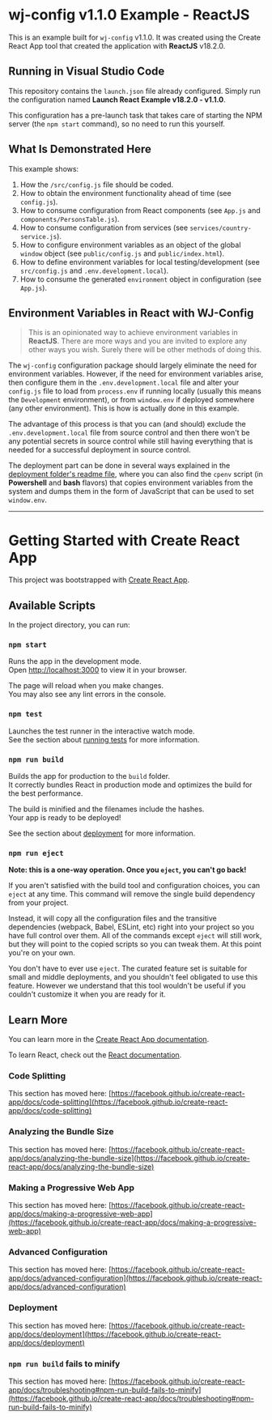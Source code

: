 # wj-config v1.1.0 Example - ReactJS

This is an example built for `wj-config` v1.1.0.  It was created using the Create React App tool that created the 
application with **ReactJS** v18.2.0.

## Running in Visual Studio Code

This repository contains the `launch.json` file already configured.  Simply run the configuration named 
**Launch React Example v18.2.0 - v1.1.0**.

This configuration has a pre-launch task that takes care of starting the NPM server (the `npm start` command), so no 
need to run this yourself.

## What Is Demonstrated Here

This example shows:

1. How the `/src/config.js` file should be coded.
2. How to obtain the environment functionality ahead of time (see `config.js`).
3. How to consume configuration from React components (see `App.js` and `components/PersonsTable.js`).
4. How to consume configuration from services (see `services/country-service.js`).
5. How to configure environment variables as an object of the global `window` object (see `public/config.js` and 
`public/index.html`).
6. How to define environment variables for local testing/development (see `src/config.js` and 
`.env.development.local`).
7. How to consume the generated `environment` object in configuration (see `App.js`).

## Environment Variables in React with WJ-Config

> This is an opinionated way to achieve environment variables in **ReactJS**.  There are more ways and you are invited 
> to explore any other ways you wish.  Surely there will be other methods of doing this.

The `wj-config` configuration package should largely eliminate the need for environment variables.  However, if the 
need for environment variables arise, then configure them in the `.env.development.local` file and alter your 
`config.js` file to load from `process.env` if running locally (usually this means the `Development` environment), or 
from `window.env` if deployed somewhere (any other environment).  This is how is actually done in this example.

The advantage of this process is that you can (and should) exclude the `.env.development.local` file from source 
control and then there won't be any potential secrets in source control while still having everything that is needed 
for a successful deployment in source control.

The deployment part can be done in several ways explained in the 
[deployment folder's readme file](https://github.com/WJSoftware/wj-config/tree/main/deployment), where you can also 
find the `cpenv` script (in **Powershell** and **bash** flavors) that copies environment variables from the system and 
dumps them in the form of JavaScript that can be used to set `window.env`.

__________________

# Getting Started with Create React App

This project was bootstrapped with [Create React App](https://github.com/facebook/create-react-app).

## Available Scripts

In the project directory, you can run:

### `npm start`

Runs the app in the development mode.\
Open [http://localhost:3000](http://localhost:3000) to view it in your browser.

The page will reload when you make changes.\
You may also see any lint errors in the console.

### `npm test`

Launches the test runner in the interactive watch mode.\
See the section about [running tests](https://facebook.github.io/create-react-app/docs/running-tests) for more information.

### `npm run build`

Builds the app for production to the `build` folder.\
It correctly bundles React in production mode and optimizes the build for the best performance.

The build is minified and the filenames include the hashes.\
Your app is ready to be deployed!

See the section about [deployment](https://facebook.github.io/create-react-app/docs/deployment) for more information.

### `npm run eject`

**Note: this is a one-way operation. Once you `eject`, you can't go back!**

If you aren't satisfied with the build tool and configuration choices, you can `eject` at any time. This command will remove the single build dependency from your project.

Instead, it will copy all the configuration files and the transitive dependencies (webpack, Babel, ESLint, etc) right into your project so you have full control over them. All of the commands except `eject` will still work, but they will point to the copied scripts so you can tweak them. At this point you're on your own.

You don't have to ever use `eject`. The curated feature set is suitable for small and middle deployments, and you shouldn't feel obligated to use this feature. However we understand that this tool wouldn't be useful if you couldn't customize it when you are ready for it.

## Learn More

You can learn more in the [Create React App documentation](https://facebook.github.io/create-react-app/docs/getting-started).

To learn React, check out the [React documentation](https://reactjs.org/).

### Code Splitting

This section has moved here: [https://facebook.github.io/create-react-app/docs/code-splitting](https://facebook.github.io/create-react-app/docs/code-splitting)

### Analyzing the Bundle Size

This section has moved here: [https://facebook.github.io/create-react-app/docs/analyzing-the-bundle-size](https://facebook.github.io/create-react-app/docs/analyzing-the-bundle-size)

### Making a Progressive Web App

This section has moved here: [https://facebook.github.io/create-react-app/docs/making-a-progressive-web-app](https://facebook.github.io/create-react-app/docs/making-a-progressive-web-app)

### Advanced Configuration

This section has moved here: [https://facebook.github.io/create-react-app/docs/advanced-configuration](https://facebook.github.io/create-react-app/docs/advanced-configuration)

### Deployment

This section has moved here: [https://facebook.github.io/create-react-app/docs/deployment](https://facebook.github.io/create-react-app/docs/deployment)

### `npm run build` fails to minify

This section has moved here: [https://facebook.github.io/create-react-app/docs/troubleshooting#npm-run-build-fails-to-minify](https://facebook.github.io/create-react-app/docs/troubleshooting#npm-run-build-fails-to-minify)
